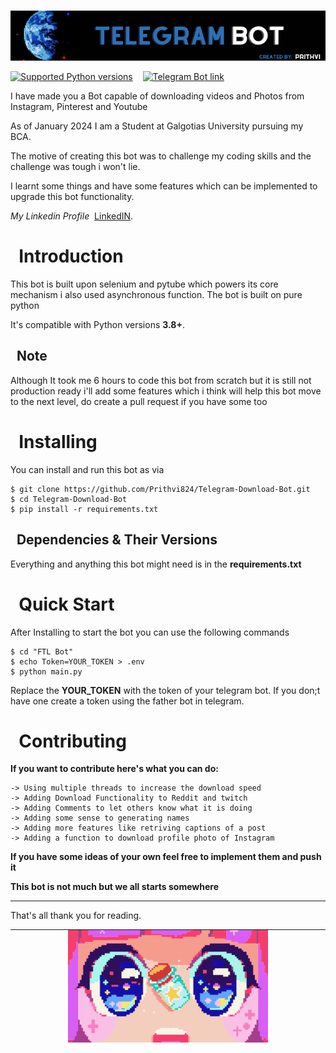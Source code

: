 <br>![python-telegram-bot Logo](https://github.com/Prithvi824/Telegram-Download-Bot/blob/main/github/header.png?raw=true)

[![Supported Python versions](https://img.shields.io/pypi/pyversions/python-telegram-bot.svg)](https://pypi.org/project/python-telegram-bot/)
&nbsp;&nbsp;
[![Telegram Bot link](https://img.shields.io/badge/Telegram-bot-blue.svg?logo=telegram)](https://t.me/Media_share_and_download_bot)
&nbsp;&nbsp;


I have made you a Bot capable of downloading videos and Photos from Instagram, Pinterest and Youtube

As of January 2024 I am a Student at Galgotias University pursuing my BCA.

The motive of creating this bot was to challenge my coding skills and the challenge was tough i won't lie.

I learnt some things and have some features which can be implemented to upgrade this bot functionality.

*My Linkedin Profile* &nbsp;[LinkedIN](www.linkedin.com/in/prithvi-srivastava-a974092a6).

# &nbsp; Introduction

This bot is built upon selenium and pytube which powers its core mechanism i also used asynchronous function. The bot is built on pure python

It\'s compatible
with Python versions **3.8+**.


## &nbsp; Note

Although It took me 6 hours to code this bot from scratch but it is still not production ready i'll add some features which i think will help this bot move to the next level, do create a pull request if you have some too
# &nbsp; Installing

You can install and run this bot as via

``` shell
$ git clone https://github.com/Prithvi824/Telegram-Download-Bot.git
$ cd Telegram-Download-Bot
$ pip install -r requirements.txt

```

## &nbsp; Dependencies & Their Versions

Everything and anything this bot might need is in the **requirements.txt**

# &nbsp; Quick Start

After Installing to start the bot you can use the following commands
```shell
$ cd "FTL Bot"
$ echo Token=YOUR_TOKEN > .env
$ python main.py
```

Replace the **YOUR_TOKEN** with the token of your telegram bot.
If you don;t have one create a token using the father bot in telegram.

# &nbsp; Contributing

**If you want to contribute here's what you can do:**

```
-> Using multiple threads to increase the download speed
-> Adding Download Functionality to Reddit and twitch
-> Adding Comments to let others know what it is doing
-> Adding some sense to generating names
-> Adding more features like retriving captions of a post
-> Adding a function to download profile photo of Instagram
```

**If you have some ideas of your own feel free to implement them and push it**


**This bot is not much but we all starts somewhere**
___
That's all thank you for reading.
___
<br><div style="text-align: center; margin-top:-45px;">
  ![python-telegram-bot Logo](https://github.com/Prithvi824/Telegram-Download-Bot/blob/main/github/logo.gif?raw=true)
</div>

